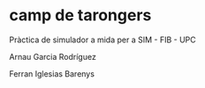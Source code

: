 # camp de tarongers
Pràctica de simulador a mida per a SIM - FIB - UPC


Arnau Garcia Rodríguez

Ferran Iglesias Barenys
